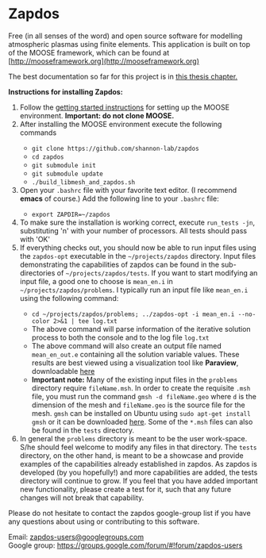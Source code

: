 Zapdos
=====

Free (in all senses of the word) and open source software for modelling atmospheric plasmas using finite elements.
This application is built on top of the MOOSE framework, which can be found at [http://mooseframework.org](http://mooseframework.org)

The best documentation so far for this project is in [this thesis chapter.](http://169.229.198.106/ZapdosChapter.pdf)

**Instructions for installing Zapdos:**

<ol>
  <li>Follow the <a href="http://mooseframework.org/getting-started/">getting started instructions</a> for setting up the MOOSE environment. <b>Important: do not clone MOOSE.</b></li>
  <li>After installing the MOOSE environment execute the following commands</li>
  <ul>
    <li><code>git clone https://github.com/shannon-lab/zapdos</code></li>
    <li><code>cd zapdos</code></li>
    <li><code>git submodule init</code></li>
    <li><code>git submodule update</code></li>
    <li><code>./build_libmesh_and_zapdos.sh</code></li>
  </ul>
  <li>Open your <code>.bashrc</code> file with your favorite text editor. (I recommend <b>emacs</b> of course.) Add the following line to your <code>.bashrc</code> file:</li>
  <ul>
    <li><code>export ZAPDIR=~/zapdos</code></li>
  </ul>
  <li>To make sure the installation is working correct, execute <code>run_tests -jn</code>, substituting 'n' with your number of processors. All tests should pass with 'OK'
  <li>If everything checks out, you should now be able to run input files using the <code>zapdos-opt</code> executable in the <code>~/projects/zapdos</code> directory. Input files demonstrating the capabilities of zapdos can be found in the sub-directories of <code>~/projects/zapdos/tests</code>. If you want to start modifying an input file, a good one to choose is <code>mean_en.i</code> in <code>~/projects/zapdos/problems</code>. I typically run an input file like <code>mean_en.i</code> using the following command:</li>
  <ul>
    <li><code>cd ~/projects/zapdos/problems; ../zapdos-opt -i mean_en.i --no-color 2>&1 | tee log.txt</code></li>
    <li>The above command will parse information of the iterative solution process to both the console and to the log file <code>log.txt</code></li>
    <li>The above command will also create an output file named <code>mean_en_out.e</code> containing all the solution variable values. These results are best viewed using a visualization tool like <b>Paraview</b>, downloadable <a href="http://www.paraview.org/download/">here</a></li>
    <li><b>Important note:</b> Many of the existing input files in the <code>problems</code> directory require <code>fileName.msh</code>. In order to create the requisite <code>.msh</code> file, you must run the command <code>gmsh -d fileName.geo</code> where <code>d</code> is the dimension of the mesh and <code>fileName.geo</code> is the source file for the mesh. <code>gmsh</code> can be installed on Ubuntu using <code>sudo apt-get install gmsh</code> or it can be downloaded <a href="http://gmsh.info/#Download">here</a>. Some of the <code>*.msh</code> files can also be found in the <code>tests</code> directory.</li>
  </ul>
  <li>In general the <code>problems</code> directory is meant to be the user work-space. S/he should feel welcome to modify any files in that directory. The <code>tests</code> directory, on the other hand, is meant to be a showcase and provide examples of the capabilities already established in zapdos. As zapdos is developed (by you hopefully!) and more capabilities are added, the tests directory will continue to grow. If you feel that you have added important new functionality, please create a test for it, such that any future changes will not break that capability.</li>
</ol>

Please do not hesitate to contact the zapdos google-group list if you have any questions about using or contributing to this software.

Email: <zapdos-users@googlegroups.com><br>
Google group: <https://groups.google.com/forum/#!forum/zapdos-users>
